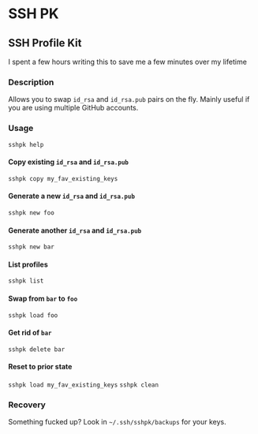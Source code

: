 # SSH PK

## SSH Profile Kit

I spent a few hours writing this to save me a few minutes over my lifetime

### Description

Allows you to swap `id_rsa` and `id_rsa.pub` pairs on the fly. Mainly useful if you are using multiple GitHub accounts.

### Usage

`sshpk help`

#### Copy existing `id_rsa` and `id_rsa.pub`

`sshpk copy my_fav_existing_keys`

#### Generate a new `id_rsa` and `id_rsa.pub`

`sshpk new foo`

#### Generate another `id_rsa` and `id_rsa.pub`

`sshpk new bar`

#### List profiles

`sshpk list`

#### Swap from `bar` to `foo`

`sshpk load foo`

#### Get rid of `bar`

`sshpk delete bar`

#### Reset to prior state

`sshpk load my_fav_existing_keys`
`sshpk clean`

### Recovery

Something fucked up? Look in `~/.ssh/sshpk/backups` for your keys.
